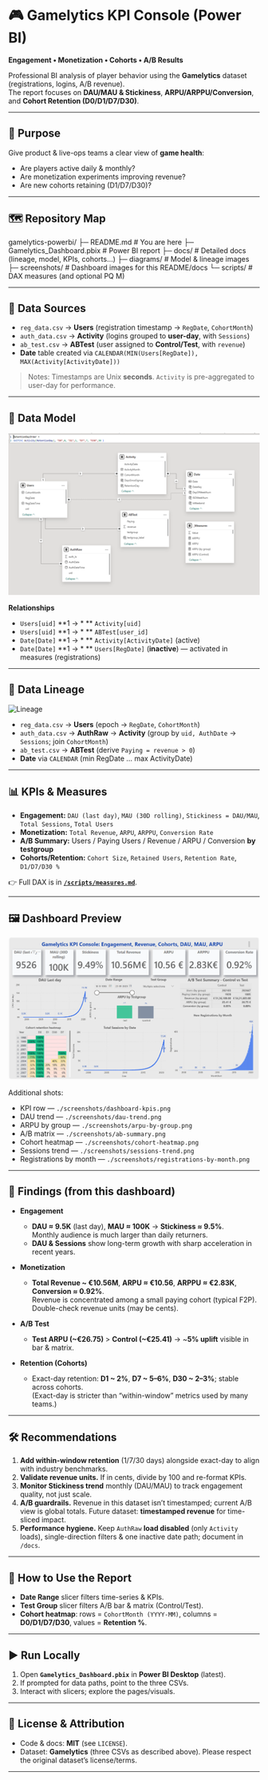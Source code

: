 # 🎮 Gamelytics KPI Console (Power BI)
**Engagement • Monetization • Cohorts • A/B Results**

Professional BI analysis of player behavior using the **Gamelytics** dataset (registrations, logins, A/B revenue).  
The report focuses on **DAU/MAU & Stickiness**, **ARPU/ARPPU/Conversion**, and **Cohort Retention (D0/D1/D7/D30)**.

---

## 📌 Purpose
Give product & live-ops teams a clear view of **game health**:
- Are players active daily & monthly?
- Are monetization experiments improving revenue?
- Are new cohorts retaining (D1/D7/D30)?

---

## 🗺️ Repository Map
gamelytics-powerbi/
├─ README.md # You are here
├─ Gamelytics_Dashboard.pbix # Power BI report
├─ docs/ # Detailed docs (lineage, model, KPIs, cohorts…)
├─ diagrams/ # Model & lineage images
├─ screenshots/ # Dashboard images for this README/docs
└─ scripts/ # DAX measures (and optional PQ M)


---

## 🔗 Data Sources
- `reg_data.csv` → **Users** (registration timestamp → `RegDate`, `CohortMonth`)
- `auth_data.csv` → **Activity** (logins grouped to **user-day**, with `Sessions`)
- `ab_test.csv` → **ABTest** (user assigned to **Control/Test**, with `revenue`)
- **Date** table created via `CALENDAR(MIN(Users[RegDate]), MAX(Activity[ActivityDate]))`

> Notes: Timestamps are Unix **seconds**. `Activity` is pre-aggregated to user-day for performance.

---

## 🧩 Data Model
![Model](./diagrams/model-screenshot.png)

**Relationships**
- `Users[uid]` **1 → * ** `Activity[uid]`
- `Users[uid]` **1 → * ** `ABTest[user_id]`
- `Date[Date]` **1 → * ** `Activity[ActivityDate]` (active)
- `Date[Date]` **1 → * ** `Users[RegDate]` (**inactive**) — activated in measures (registrations)

---

## 🔄 Data Lineage
![Lineage](./diagrams/lineage.png)

- `reg_data.csv` → **Users** (epoch → `RegDate`, `CohortMonth`)
- `auth_data.csv` → **AuthRaw** → **Activity** (group by `uid, AuthDate` → `Sessions`; join `CohortMonth`)
- `ab_test.csv` → **ABTest** (derive `Paying = revenue > 0`)
- **Date** via `CALENDAR` (min RegDate … max ActivityDate)

---

## 📊 KPIs & Measures
- **Engagement:** `DAU (last day)`, `MAU (30D rolling)`, `Stickiness = DAU/MAU`, `Total Sessions`, `Total Users`
- **Monetization:** `Total Revenue`, `ARPU`, `ARPPU`, `Conversion Rate`
- **A/B Summary:** Users / Paying Users / Revenue / ARPU / Conversion **by testgroup**
- **Cohorts/Retention:** `Cohort Size`, `Retained Users`, `Retention Rate`, `D1/D7/D30 %`

👉 Full DAX is in **[`/scripts/measures.md`](./scripts/measures.md)**.

---

## 🖼️ Dashboard Preview
![Full Dashboard](./screenshots/dashboard-full.png)

Additional shots:
- KPI row — `./screenshots/dashboard-kpis.png`
- DAU trend — `./screenshots/dau-trend.png`
- ARPU by group — `./screenshots/arpu-by-group.png`
- A/B matrix — `./screenshots/ab-summary.png`
- Cohort heatmap — `./screenshots/cohort-heatmap.png`
- Sessions trend — `./screenshots/sessions-trend.png`
- Registrations by month — `./screenshots/registrations-by-month.png`

---

## 🧭 Findings (from this dashboard)
- **Engagement**
  - **DAU ≈ 9.5K** (last day), **MAU ≈ 100K** → **Stickiness ≈ 9.5%**.  
    Monthly audience is much larger than daily returners.
  - **DAU & Sessions** show long-term growth with sharp acceleration in recent years.

- **Monetization**
  - **Total Revenue ~ €10.56M**, **ARPU ≈ €10.56**, **ARPPU ≈ €2.83K**, **Conversion ≈ 0.92%**.  
    Revenue is concentrated among a small paying cohort (typical F2P). Double-check revenue units (may be cents).

- **A/B Test**
  - **Test ARPU (~€26.75)** > **Control (~€25.41)** → ~**5% uplift** visible in bar & matrix.

- **Retention (Cohorts)**
  - Exact-day retention: **D1 ~ 2%**, **D7 ~ 5–6%**, **D30 ~ 2–3%**; stable across cohorts.  
    (Exact-day is stricter than “within-window” metrics used by many teams.)

---

## 🛠️ Recommendations
1. **Add within-window retention** (1/7/30 days) alongside exact-day to align with industry benchmarks.  
2. **Validate revenue units.** If in cents, divide by 100 and re-format KPIs.  
3. **Monitor Stickiness trend** monthly (DAU/MAU) to track engagement quality, not just scale.  
4. **A/B guardrails.** Revenue in this dataset isn’t timestamped; current A/B view is global totals. Future dataset: **timestamped revenue** for time-sliced impact.  
5. **Performance hygiene.** Keep `AuthRaw` **load disabled** (only `Activity` loads), single-direction filters & one inactive date path; document in `/docs`.

---

## 🧭 How to Use the Report
- **Date Range** slicer filters time-series & KPIs.  
- **Test Group** slicer filters A/B bar & matrix (Control/Test).  
- **Cohort heatmap**: rows = `CohortMonth (YYYY-MM)`, columns = **D0/D1/D7/D30**, values = **Retention %**.

---

## ▶️ Run Locally
1. Open **`Gamelytics_Dashboard.pbix`** in **Power BI Desktop** (latest).  
2. If prompted for data paths, point to the three CSVs.  
3. Interact with slicers; explore the pages/visuals.

---

## 📄 License & Attribution
- Code & docs: **MIT** (see `LICENSE`).  
- Dataset: **Gamelytics** (three CSVs as described above). Please respect the original dataset’s license/terms.

---
